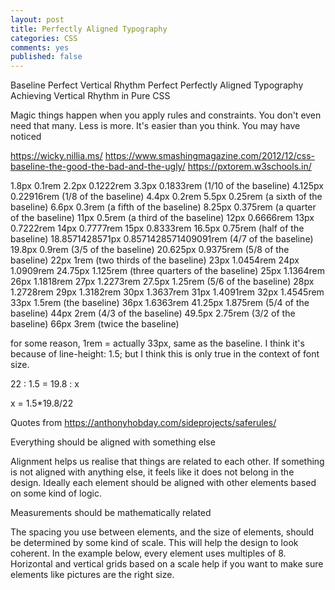 ```yaml
---
layout: post
title: Perfectly Aligned Typography
categories: CSS
comments: yes
published: false
---
```


Baseline Perfect
Vertical Rhythm Perfect
Perfectly Aligned Typography
Achieving Vertical Rhythm in Pure CSS

Magic things happen when you apply rules and constraints.
You don't even need that many. Less is more.
It's easier than you think.
You may have noticed

https://wicky.nillia.ms/
https://www.smashingmagazine.com/2012/12/css-baseline-the-good-the-bad-and-the-ugly/
https://pxtorem.w3schools.in/

1.8px 0.1rem
2.2px 0.1222rem
3.3px 0.1833rem (1/10 of the baseline)
4.125px 0.22916rem (1/8 of the baseline)
4.4px 0.2rem
5.5px 0.25rem (a sixth of the baseline)
6.6px 0.3rem (a fifth of the baseline)
8.25px  0.375rem (a quarter of the baseline)
11px  0.5rem (a third of the baseline)
12px 0.6666rem
13px  0.7222rem
14px  0.7777rem
15px  0.8333rem
16.5px  0.75rem (half of the baseline)
18.8571428571px 0.8571428571409091rem (4/7 of the baseline)
19.8px  0.9rem (3/5 of the baseline)
20.625px  0.9375rem (5/8 of the baseline)
22px  1rem (two thirds of the baseline)
23px  1.0454rem
24px  1.0909rem
24.75px 1.125rem (three quarters of the baseline)
25px  1.1364rem
26px  1.1818rem
27px  1.2273rem
27.5px  1.25rem (5/6 of the baseline)
28px  1.2728rem
29px  1.3182rem
30px  1.3637rem
31px  1.4091rem
32px  1.4545rem
33px  1.5rem (the baseline)
36px  1.6363rem
41.25px 1.875rem (5/4 of the baseline)
44px  2rem (4/3 of the baseline)
49.5px 2.75rem (3/2 of the baseline)
66px  3rem (twice the baseline)



for some reason, 1rem = actually 33px, same as the baseline. I think it's because of line-height: 1.5; but I think this is only true in the context of font size.


22 : 1.5 = 19.8 : x

x = 1.5*19.8/22


Quotes from https://anthonyhobday.com/sideprojects/saferules/

Everything should be aligned with something else

Alignment helps us realise that things are related to each other. If something is not aligned with anything else, it feels like it does not belong in the design. Ideally each element should be aligned with other elements based on some kind of logic.

Measurements should be mathematically related

The spacing you use between elements, and the size of elements, should be determined by some kind of scale. This will help the design to look coherent. In the example below, every element uses multiples of 8. Horizontal and vertical grids based on a scale help if you want to make sure elements like pictures are the right size.
